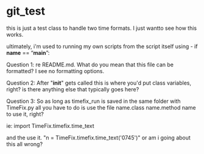 # git_test

this is just a test class to handle two time formats. I just wantto see how this works.

ultimately, i'm used to running my own scripts from the script itself using -  if __name__ == “__main__”:


Question 1: re README.md.  What do you mean that this file can be formatted? I see no formatting options. 

Question 2: After "__init__" gets called this is where you'd put class variables, right?  is there anything else that typically goes here?

Question 3: So as long as timefix_run is saved in the same folder with TimeFix.py all you have to do
is use the file name.class name.method name to use it, right?  

ie: import TimeFix.timefix.time_text 

and the use it. "n = TimeFix.timefix.time_text('0745')"   or am i going about this all wrong?
